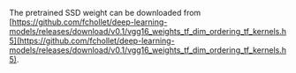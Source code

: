 The pretrained SSD weight can be downloaded from [https://github.com/fchollet/deep-learning-models/releases/download/v0.1/vgg16_weights_tf_dim_ordering_tf_kernels.h5](https://github.com/fchollet/deep-learning-models/releases/download/v0.1/vgg16_weights_tf_dim_ordering_tf_kernels.h5). 